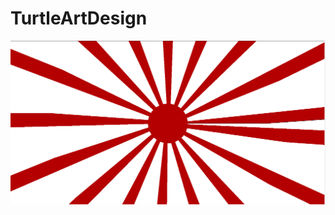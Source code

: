 # TurtleArtDesign

<img src="https://github.com/liu8335/TurtleArtDesign/blob/master/Japanese%20Flag.png">
